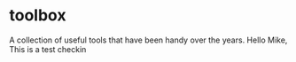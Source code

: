 # toolbox
A collection of useful tools that have been handy over the years.
Hello Mike, This is a test checkin


